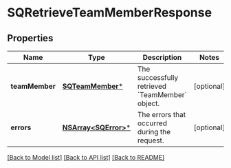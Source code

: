 # SQRetrieveTeamMemberResponse

## Properties
Name | Type | Description | Notes
------------ | ------------- | ------------- | -------------
**teamMember** | [**SQTeamMember***](SQTeamMember.md) | The successfully retrieved &#x60;TeamMember&#x60; object. | [optional] 
**errors** | [**NSArray&lt;SQError&gt;***](SQError.md) | The errors that occurred during the request. | [optional] 

[[Back to Model list]](../README.md#documentation-for-models) [[Back to API list]](../README.md#documentation-for-api-endpoints) [[Back to README]](../README.md)


